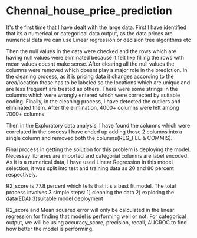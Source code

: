 # Chennai_house_price_prediction
It's the first time that I have dealt with the large data.
First I have identified that its a numerical or categorical data output, as the data prices are numerical data we can use Linear regression or decision tree algorithms etc

Then the null values in the data were checked and the rows which are having null values were eliminated because it felt like filling the rows with mean values doesnt make sense.
After clearing all the null values the columns were removed which doesnt play a major role in the prediction.
In the cleaning process, as it is pricing data it changes according to the area/location those has to be labeled so the locations which are unique and are less frequent are treated as others.
There were some strings in the columns which were wrongly entered which were corrected by suitable coding.
Finally, in the cleaning process, I have detected the outliers and eliminated them. After the elimination, 4000+ columns were left among 7000+ columns

Then in the Exploratory data analysis, I have found the columns which were correlated in the process I have ended up adding those 2 columns into a single column and removed both the columns(REG_FEE & COMMIS).

Final process in getting the solution for this problem is deploying the model. Necessay libraries are imported and categorial columns are label encoded.
As it is a numerical data, I have used Linear Regression in this model selection, it was split into test and training data as 20 and 80 percent respectively.

R2_score is 77.8 percent which tells that it's a best fit model.
The total process involves 3 simple steps: 1) cleaning the data 2) exploring the data(EDA) 3)suitable model deployment

R2_score and Mean squared error will only be calculated in the linear regression for finding that model is performing well or not.
For categorical output, we will be using accuracy_score, precision, recall, AUCROC to find how better the model is performing.
